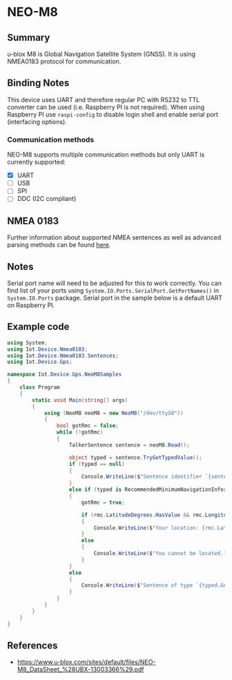 ﻿# NEO-M8

## Summary

u-blox M8 is Global Navigation Satellite System (GNSS).
It is using NMEA0183 protocol for communication.

## Binding Notes

This device uses UART and therefore regular PC with RS232 to TTL converter can be used (i.e. Raspberry PI is not required).
When using Raspberry PI use `raspi-config` to disable login shell and enable serial port (interfacing options).

### Communication methods

NEO-M8 supports multiple communication methods but only UART is currently supported:

- [X] UART
- [ ] USB
- [ ] SPI
- [ ] DDC (I2C compliant)

## NMEA 0183

Further information about supported NMEA sentences as well as advanced parsing methods can be found [here](../Nmea0183/README.md).

## Notes

Serial port name will need to be adjusted for this to work correctly.
You can find list of your ports using `System.IO.Ports.SerialPort.GetPortNames()` in `System.IO.Ports` package.
Serial port in the sample below is a default UART on Raspberry PI.

## Example code

```csharp
using System;
using Iot.Device.Nmea0183;
using Iot.Device.Nmea0183.Sentences;
using Iot.Device.Gps;

namespace Iot.Device.Gps.NeoM8Samples
{
    class Program
    {
        static void Main(string[] args)
        {
            using (NeoM8 neoM8 = new NeoM8("/dev/ttyS0"))
            {
                bool gotRmc = false;
                while (!gotRmc)
                {
                    TalkerSentence sentence = neoM8.Read();

                    object typed = sentence.TryGetTypedValue();
                    if (typed == null)
                    {
                        Console.WriteLine($"Sentence identifier `{sentence.Id}` is not known.");
                    }
                    else if (typed is RecommendedMinimumNavigationInformation rmc)
                    {
                        gotRmc = true;

                        if (rmc.LatitudeDegrees.HasValue && rmc.LongitudeDegrees.HasValue)
                        {
                            Console.WriteLine($"Your location: {rmc.LatitudeDegrees.Value:0.00000}, {rmc.LongitudeDegrees.Value:0.00000}");
                        }
                        else
                        {
                            Console.WriteLine($"You cannot be located.");
                        }
                    }
                    else
                    {
                        Console.WriteLine($"Sentence of type `{typed.GetType().FullName}` not handled.");
                    }
                }
            }
        }
    }
}
```

## References 

- https://www.u-blox.com/sites/default/files/NEO-M8_DataSheet_%28UBX-13003366%29.pdf

